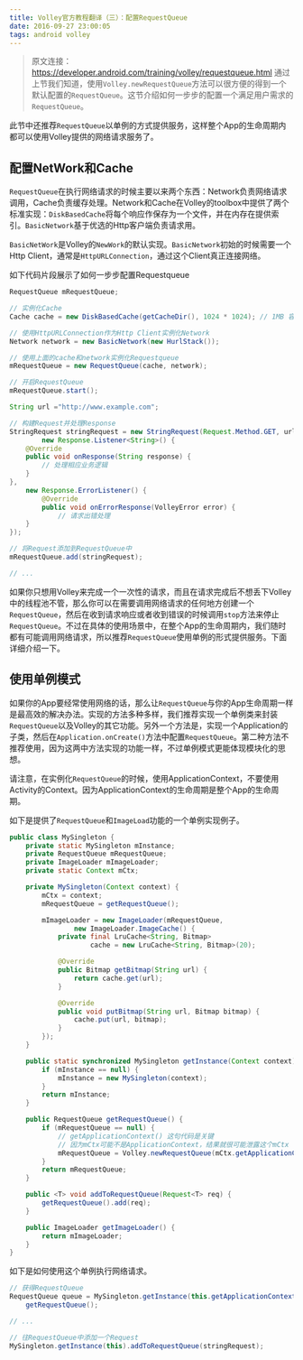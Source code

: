 ```yaml
---
title: Volley官方教程翻译（三）：配置RequestQueue
date: 2016-09-27 23:00:05
tags: android volley
---
```

> 原文连接：https://developer.android.com/training/volley/requestqueue.html
通过上节我们知道，使用`Volley.newRequestQueue`方法可以很方便的得到一个默认配置的`RequestQueue`。这节介绍如何一步步的配置一个满足用户需求的`RequestQueue`。

此节中还推荐`RequestQueue`以单例的方式提供服务，这样整个App的生命周期内都可以使用Volley提供的网络请求服务了。

## 配置NetWork和Cache
`RequestQueue`在执行网络请求的时候主要以来两个东西：Network负责网络请求调用，Cache负责缓存处理。Network和Cache在Volley的toolbox中提供了两个标准实现：`DiskBasedCache`将每个响应作保存为一个文件，并在内存在提供索引。`BasicNetwork`基于优选的Http客户端负责请求用。

`BasicNetWork`是Volley的`NewWork`的默认实现。`BasicNetwork`初始的时候需要一个Http Client，通常是`HttpURLConnection`，通过这个Client真正连接网络。

如下代码片段展示了如何一步步配置Requestqueue
``` java
RequestQueue mRequestQueue;

// 实例化Cache
Cache cache = new DiskBasedCache(getCacheDir(), 1024 * 1024); // 1MB 容量

// 使用HttpURLConnection作为Http Client实例化Network
Network network = new BasicNetwork(new HurlStack());

// 使用上面的cache和network实例化Requestqueue
mRequestQueue = new RequestQueue(cache, network);

// 开启RequestQueue
mRequestQueue.start();

String url ="http://www.example.com";

// 构建Request并处理Response
StringRequest stringRequest = new StringRequest(Request.Method.GET, url,
        new Response.Listener<String>() {
    @Override
    public void onResponse(String response) {
        // 处理相应业务逻辑
    }
},
    new Response.ErrorListener() {
        @Override
        public void onErrorResponse(VolleyError error) {
            // 请求出错处理
    }
});

// 将Request添加到RequestQueue中
mRequestQueue.add(stringRequest);

// ...
```
如果你只想用Volley来完成一个一次性的请求，而且在请求完成后不想丢下Volley中的线程池不管，那么你可以在需要调用网络请求的任何地方创建一个`RequestQueue`，然后在收到请求响应或者收到错误的时候调用`stop`方法来停止`RequestQueue`。不过在具体的使用场景中，在整个App的生命周期内，我们随时都有可能调用网络请求，所以推荐`RequestQueue`使用单例的形式提供服务。下面详细介绍一下。

## 使用单例模式

如果你的App要经常使用网络的话，那么让`RequestQueue`与你的App生命周期一样是最高效的解决办法。实现的方法多种多样，我们推荐实现一个单例类来封装`RequestQueue`以及Volley的其它功能。另外一个方法是，实现一个Application的子类，然后在`Application.onCreate()`方法中配置`RequestQueue`。第二种方法不推荐使用，因为这两中方法实现的功能一样，不过单例模式更能体现模块化的思想。

请注意，在实例化`RequestQueue`的时候，使用ApplicationContext，不要使用Activity的Context。因为ApplicationContext的生命周期是整个App的生命周期。

如下是提供了`RequestQueue`和`ImageLoad`功能的一个单例实现例子。

``` java
public class MySingleton {
    private static MySingleton mInstance;
    private RequestQueue mRequestQueue;
    private ImageLoader mImageLoader;
    private static Context mCtx;

    private MySingleton(Context context) {
        mCtx = context;
        mRequestQueue = getRequestQueue();

        mImageLoader = new ImageLoader(mRequestQueue,
                new ImageLoader.ImageCache() {
            private final LruCache<String, Bitmap>
                    cache = new LruCache<String, Bitmap>(20);

            @Override
            public Bitmap getBitmap(String url) {
                return cache.get(url);
            }

            @Override
            public void putBitmap(String url, Bitmap bitmap) {
                cache.put(url, bitmap);
            }
        });
    }

    public static synchronized MySingleton getInstance(Context context) {
        if (mInstance == null) {
            mInstance = new MySingleton(context);
        }
        return mInstance;
    }

    public RequestQueue getRequestQueue() {
        if (mRequestQueue == null) {
            // getApplicationContext() 这句代码是关键
            // 因为mCtx可能不是ApplicationContext，结果就很可能泄露这个mCtx
            mRequestQueue = Volley.newRequestQueue(mCtx.getApplicationContext());
        }
        return mRequestQueue;
    }

    public <T> void addToRequestQueue(Request<T> req) {
        getRequestQueue().add(req);
    }

    public ImageLoader getImageLoader() {
        return mImageLoader;
    }
}
```

如下是如何使用这个单例执行网络请求。

``` java
// 获得RequestQueue
RequestQueue queue = MySingleton.getInstance(this.getApplicationContext()).
    getRequestQueue();

// ...

// 往RequestQueue中添加一个Request
MySingleton.getInstance(this).addToRequestQueue(stringRequest);
```



